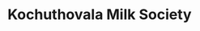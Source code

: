 ---
title: "Kochuthovala Milk Society"
url: /kochuthovala-north/kochuthovala-milk-society/
shop: dairy
---